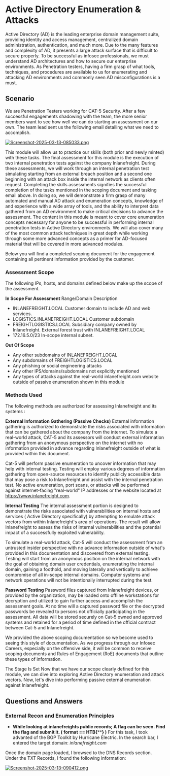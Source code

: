 # Active Directory Enumeration & Attacks
Active Directory (AD) is the leading enterprise domain management suite, providing identity and access management, centralized domain administration, authentication, and much more. Due to the many features and complexity of AD, it presents a large attack surface that is difficult to secure properly. To be successful as infosec professionals, we must understand AD architectures and how to secure our enterprise environments. As Penetration testers, having a firm grasp of what tools, techniques, and procedures are available to us for enumerating and attacking AD environments and commonly seen AD misconfigurations is a must.

## Scenario


We are Penetration Testers working for CAT-5 Security. After a few successful engagements shadowing with the team, the more senior members want to see how well we can do starting an assessment on our own. The team lead sent us the following email detailing what we need to accomplish.

[![Screenshot-2025-03-13-085033.png](https://i.postimg.cc/QCyFjLYL/Screenshot-2025-03-13-085033.png)](https://postimg.cc/BP2SCzGN)

This module will allow us to practice our skills (both prior and newly minted) with these tasks. The final assessment for this module is the execution of two internal penetration tests against the company Inlanefreight. During these assessments, we will work through an internal penetration test simulating starting from an external breach position and a second one beginning with an attack box inside the internal network as clients often request. Completing the skills assessments signifies the successful completion of the tasks mentioned in the scoping document and tasking email above. In doing so, we will demonstrate a firm grasp of many automated and manual AD attack and enumeration concepts, knowledge of and experience with a wide array of tools, and the ability to interpret data gathered from an AD environment to make critical decisions to advance the assessment. The content in this module is meant to cover core enumeration concepts necessary for anyone to be successful in performing internal penetration tests in Active Directory environments. We will also cover many of the most common attack techniques in great depth while working through some more advanced concepts as a primer for AD-focused material that will be covered in more advanced modules.

Below you will find a completed scoping document for the engagement containing all pertinent information provided by the customer.

### Assessment Scope
The following IPs, hosts, and domains defined below make up the scope of the assessment.

**In Scope For Assessment**
Range/Domain	Description
- INLANEFREIGHT.LOCAL	Customer domain to include AD and web services.
- LOGISTICS.INLANEFREIGHT.LOCAL	Customer subdomain
- FREIGHTLOGISTICS.LOCAL	Subsidiary company owned by Inlanefreight. External forest trust with INLANEFREIGHT.LOCAL
- 172.16.5.0/23	In-scope internal subnet.


**Out Of Scope**
- Any other subdomains of INLANEFREIGHT.LOCAL
- Any subdomains of FREIGHTLOGISTICS.LOCAL
- Any phishing or social engineering attacks
- Any other IPS/domains/subdomains not explicitly mentioned
- Any types of attacks against the real-world inlanefreight.com website outside of passive enumeration shown in this module

### Methods Used
The following methods are authorized for assessing Inlanefreight and its systems :

**External Information Gathering (Passive Checks)**
External information gathering is authorized to demonstrate the risks associated with information that can be gathered about the company from the internet. To simulate a real-world attack, CAT-5 and its assessors will conduct external information gathering from an anonymous perspective on the internet with no information provided in advance regarding Inlanefreight outside of what is provided within this document.

Cat-5 will perform passive enumeration to uncover information that may help with internal testing. Testing will employ various degrees of information gathering from open-source resources to identify publicly accessible data that may pose a risk to Inlanefreight and assist with the internal penetration test. No active enumeration, port scans, or attacks will be performed against internet-facing "real-world" IP addresses or the website located at https://www.inlanefreight.com.

**Internal Testing**
The internal assessment portion is designed to demonstrate the risks associated with vulnerabilities on internal hosts and services ( Active Directory specifically) by attempting to emulate attack vectors from within Inlanefreight's area of operations. The result will allow Inlanefreight to assess the risks of internal vulnerabilities and the potential impact of a successfully exploited vulnerability.

To simulate a real-world attack, Cat-5 will conduct the assessment from an untrusted insider perspective with no advance information outside of what's provided in this documentation and discovered from external testing. Testing will start from an anonymous position on the internal network with the goal of obtaining domain user credentials, enumerating the internal domain, gaining a foothold, and moving laterally and vertically to achieve compromise of all in-scope internal domains. Computer systems and network operations will not be intentionally interrupted during the test.

**Password Testing**
Password files captured from Inlanefreight devices, or provided by the organization, may be loaded onto offline workstations for decryption and utilized to gain further access and accomplish the assessment goals. At no time will a captured password file or the decrypted passwords be revealed to persons not officially participating in the assessment. All data will be stored securely on Cat-5 owned and approved systems and retained for a period of time defined in the official contract between Cat-5 and Inlanefreight.

We provided the above scoping documentation so we become used to seeing this style of documentation. As we progress through our Infosec Careers, especially on the offensive side, it will be common to receive scoping documents and Rules of Engagement (RoE) documents that outline these types of information.

The Stage Is Set
Now that we have our scope clearly defined for this module, we can dive into exploring Active Directory enumeration and attack vectors. Now, let's dive into performing passive external enumeration against Inlanefreight.

## Questions and Answers

### External Recon and Enumeration Principles

* **While looking at inlanefreights public records; A flag can be seen. Find the flag and submit it. ( format == HTB{******} )**
For this task, I took advanted of the BGP Toolkit by Hurricane Electric. In the search bar, I entered the target domain: *inlanefreight.com*

Once the domain page loaded, I browsed to the DNS Records section. Under the TXT Records, I found the following information:

[![Screenshot-2025-03-13-090412.png](https://i.postimg.cc/X71P62Vw/Screenshot-2025-03-13-090412.png)](https://postimg.cc/LnfDz3gX)

